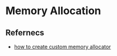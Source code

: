 # Memory Allocation

## Refernecs

* [how to create custom memory allocator](https://www.brochweb.com/blog/post/how-to-create-a-custom-memory-allocator-in-rust/)
